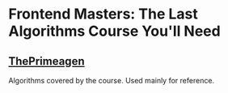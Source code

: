 # Frontend Masters: The Last Algorithms Course You'll Need
## [ThePrimeagen](https://twitch.tv/ThePrimeagen)

Algorithms covered by the course.
Used mainly for reference.
